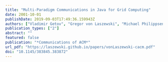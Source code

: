 ```yaml
---
title: "Multi-Paradigm Communications in Java for Grid Computing"
date: 2001-10-01
publishDate: 2019-09-03T17:49:36.159943Z
authors: ["Vladimir Getov", "Gregor von Laszewski", "Michael Philippsen", "Ian Foster"]
publication_types: ["2"]
abstract: ""
featured: false
publication: "*Communications of ACM*"
url_pdf: "https://laszewski.github.io/papers/vonLaszewski-cacm.pdf"
doi: "10.1145/383845.383872"
---
```


